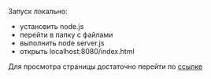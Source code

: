 Запуск локально:
- установить node.js
- перейти в папку с файлами
- выполнить node server.js
- открыть localhost:8080/index.html

Для просмотра страницы достаточно перейти по [ссылке](whitestaff.github.io/Web/7sem/lab1)
